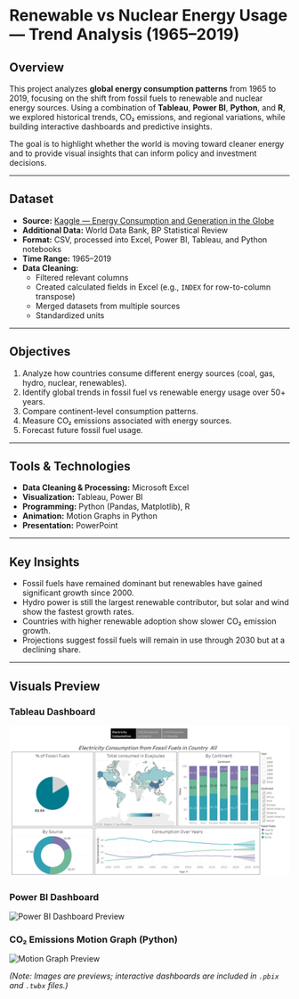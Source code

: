 # Renewable vs Nuclear Energy Usage — Trend Analysis (1965–2019)

## Overview
This project analyzes **global energy consumption patterns** from 1965 to 2019, focusing on the shift from fossil fuels to renewable and nuclear energy sources. Using a combination of **Tableau**, **Power BI**, **Python**, and **R**, we explored historical trends, CO₂ emissions, and regional variations, while building interactive dashboards and predictive insights.

The goal is to highlight whether the world is moving toward cleaner energy and to provide visual insights that can inform policy and investment decisions.

---

## Dataset
- **Source:** [Kaggle — Energy Consumption and Generation in the Globe](https://www.kaggle.com/donjoeml/energy-consumption-and-generation-in-the-globe?select=share-energy-consum-by-source.csv)
- **Additional Data:** World Data Bank, BP Statistical Review
- **Format:** CSV, processed into Excel, Power BI, Tableau, and Python notebooks
- **Time Range:** 1965–2019
- **Data Cleaning:**  
  - Filtered relevant columns  
  - Created calculated fields in Excel (e.g., `INDEX` for row-to-column transpose)  
  - Merged datasets from multiple sources  
  - Standardized units  

---

## Objectives
1. Analyze how countries consume different energy sources (coal, gas, hydro, nuclear, renewables).
2. Identify global trends in fossil fuel vs renewable energy usage over 50+ years.
3. Compare continent-level consumption patterns.
4. Measure CO₂ emissions associated with energy sources.
5. Forecast future fossil fuel usage.

---

## Tools & Technologies
- **Data Cleaning & Processing:** Microsoft Excel
- **Visualization:** Tableau, Power BI
- **Programming:** Python (Pandas, Matplotlib), R
- **Animation:** Motion Graphs in Python
- **Presentation:** PowerPoint

---

## Key Insights
- Fossil fuels have remained dominant but renewables have gained significant growth since 2000.
- Hydro power is still the largest renewable contributor, but solar and wind show the fastest growth rates.
- Countries with higher renewable adoption show slower CO₂ emission growth.
- Projections suggest fossil fuels will remain in use through 2030 but at a declining share.

---

## Visuals Preview
### Tableau Dashboard
![Tableau Dashboard Preview](visuals/tableau_dashboard.png)

### Power BI Dashboard
![Power BI Dashboard Preview](visuals/powerbi_dashboard.png)

### CO₂ Emissions Motion Graph (Python)
![Motion Graph Preview](visuals/motion_graph.png)

*(Note: Images are previews; interactive dashboards are included in `.pbix` and `.twbx` files.)*
